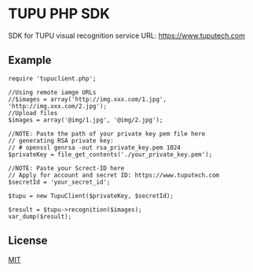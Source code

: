 # TUPU PHP SDK

SDK for TUPU visual recognition service
URL: https://www.tuputech.com

## Example

```
require 'tupuclient.php';

//Using remote iamge URLs
//$images = array('http://img.xxx.com/1.jpg', 'http://img.xxx.com/2.jpg');
//Upload files
$images = array('@img/1.jpg', '@img/2.jpg');

//NOTE: Paste the path of your private key pem file here
// generating RSA private key:
// # openssl genrsa -out rsa_private_key.pem 1024
$privateKey = file_get_contents('./your_private_key.pem');

//NOTE: Paste your Screct-ID here
// Apply for account and secret ID: https://www.tuputech.com
$secretId = 'your_secret_id';

$tupu = new TupuClient($privateKey, $secretId);

$result = $tupu->recognition($images);
var_dump($result);
```

## License

[MIT](http://www.opensource.org/licenses/mit-license.php)
